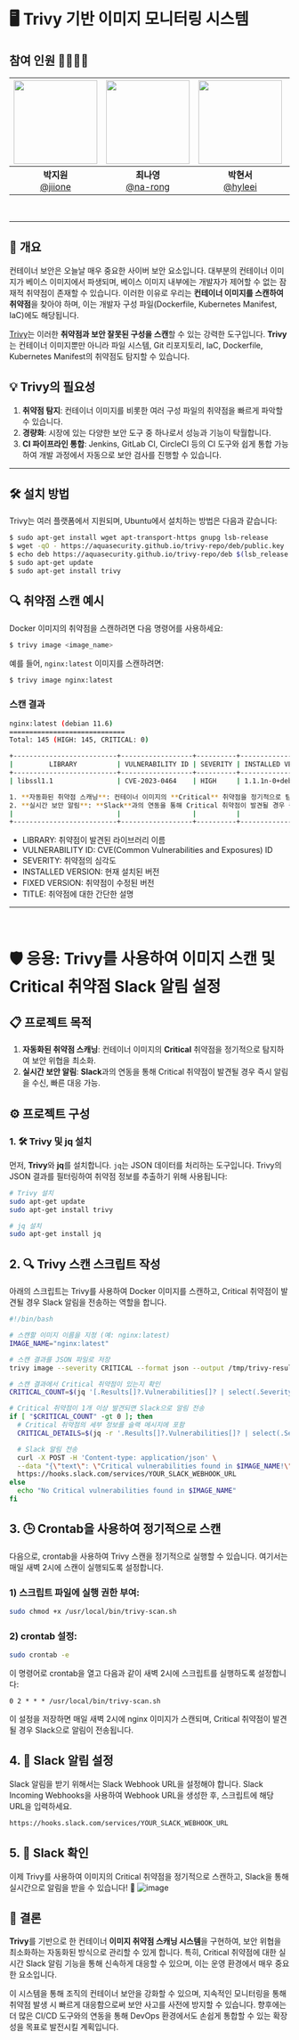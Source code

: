 # 🖥 Trivy 기반 이미지 모니터링 시스템

## 참여 인원 👨‍👨‍👧‍👧
| <img src="https://avatars.githubusercontent.com/u/83341978?v=4" width="150" height="150"/> | <img src="https://avatars.githubusercontent.com/u/129728196?v=4" width="150" height="150"/> | <img src="https://avatars.githubusercontent.com/u/104816148?v=4" width="150" height="150"/> | <img src="https://avatars.githubusercontent.com/u/86452494?v=4" width="150" height="150"/> |
|:-------------------------------------------------------------------------------------------:|:------------------------------------------------------------------------------------------:|:-------------------------------------------------------------------------------------------:|:------------------------------------------------------------------------------------------:|
|                     **박지원** <br/>[@jiione](https://github.com/jiione)                     |                      **최나영**<br/>[@na-rong](https://github.com/na-rong)                      |                     **박현서**<br/>[@hyleei](https://github.com/hyleei)                      |                 **백승지** <br/>[@seungji2001](https://github.com/seungji2001)                 |                         |
<br>

--- 

## 📝 개요
컨테이너 보안은 오늘날 매우 중요한 사이버 보안 요소입니다. 대부분의 컨테이너 이미지가 베이스 이미지에서 파생되며, 베이스 이미지 내부에는 개발자가 제어할 수 없는 잠재적 취약점이 존재할 수 있습니다. 이러한 이유로 우리는 **컨테이너 이미지를 스캔하여 취약점**을 찾아야 하며, 이는 개발자 구성 파일(Dockerfile, Kubernetes Manifest, IaC)에도 해당됩니다.

[Trivy](https://github.com/aquasecurity/trivy)는 이러한 **취약점과 보안 잘못된 구성을 스캔**할 수 있는 강력한 도구입니다. **Trivy**는 컨테이너 이미지뿐만 아니라 파일 시스템, Git 리포지토리, IaC, Dockerfile, Kubernetes Manifest의 취약점도 탐지할 수 있습니다.


## 💡 Trivy의 필요성
1. **취약점 탐지**: 컨테이너 이미지를 비롯한 여러 구성 파일의 취약점을 빠르게 파악할 수 있습니다.
2. **경량화**: 시장에 있는 다양한 보안 도구 중 하나로서 성능과 기능이 탁월합니다.
3. **CI 파이프라인 통합**: Jenkins, GitLab CI, CircleCI 등의 CI 도구와 쉽게 통합 가능하여 개발 과정에서 자동으로 보안 검사를 진행할 수 있습니다.

--- 

## 🛠️ 설치 방법
Trivy는 여러 플랫폼에서 지원되며, Ubuntu에서 설치하는 방법은 다음과 같습니다:

```bash
$ sudo apt-get install wget apt-transport-https gnupg lsb-release
$ wget -qO - https://aquasecurity.github.io/trivy-repo/deb/public.key | sudo apt-key add -
$ echo deb https://aquasecurity.github.io/trivy-repo/deb $(lsb_release -sc) main | sudo tee -a /etc/apt/sources.list.d/trivy.list
$ sudo apt-get update
$ sudo apt-get install trivy
```

## 🔍 취약점 스캔 예시
Docker 이미지의 취약점을 스캔하려면 다음 명령어를 사용하세요:

```bash
$ trivy image <image_name>
```

예를 들어, `nginx:latest` 이미지를 스캔하려면:

```bash
$ trivy image nginx:latest
```
### 스캔 결과
```bash
nginx:latest (debian 11.6)
=============================
Total: 145 (HIGH: 145, CRITICAL: 0)

+--------------------------+------------------+----------+-------------------+----------------------+---------------------------------------+
|         LIBRARY          | VULNERABILITY ID | SEVERITY | INSTALLED VERSION |    FIXED VERSION     |                 TITLE                 |
+--------------------------+------------------+----------+-------------------+----------------------+---------------------------------------+
| libssl1.1                | CVE-2023-0464    | HIGH     | 1.1.1n-0+deb11u4  | 1.1.1n-0+deb11u4+exp | openssl: Denial of ## 📋 **프로젝트 목적**

1. **자동화된 취약점 스캐닝**: 컨테이너 이미지의 **Critical** 취약점을 정기적으로 탐지하여 보안 위협을 최소화.
2. **실시간 보안 알림**: **Slack**과의 연동을 통해 Critical 취약점이 발견될 경우 즉시 알림을 수신, 빠른 대응 가능.service           |
|                          |                  |          |                   |                      | vulnerability in DTLS                 |
+--------------------------+------------------+----------+-------------------+----------------------+---------------------------------------+
```
- LIBRARY: 취약점이 발견된 라이브러리 이름
- VULNERABILITY ID: CVE(Common Vulnerabilities and Exposures) ID
- SEVERITY: 취약점의 심각도
- INSTALLED VERSION: 현재 설치된 버전
- FIXED VERSION: 취약점이 수정된 버전
- TITLE: 취약점에 대한 간단한 설명

--- 
<br>

# 🛡️ 응용: Trivy를 사용하여 이미지 스캔 및 Critical 취약점 Slack 알림 설정

## 📋 **프로젝트 목적**

1. **자동화된 취약점 스캐닝**: 컨테이너 이미지의 **Critical** 취약점을 정기적으로 탐지하여 보안 위협을 최소화.
2. **실시간 보안 알림**: **Slack**과의 연동을 통해 Critical 취약점이 발견될 경우 즉시 알림을 수신, 빠른 대응 가능.

## ⚙️ **프로젝트 구성**

### 1. 🛠️ Trivy 및 jq 설치

먼저, **Trivy**와 **jq**를 설치합니다.
`jq`는 JSON 데이터를 처리하는 도구입니다. Trivy의 JSON 결과를 필터링하여 취약점 정보를 추출하기 위해 사용됩니다:

```bash
# Trivy 설치
sudo apt-get update
sudo apt-get install trivy

# jq 설치
sudo apt-get install jq
```

## 2. 🔍 Trivy 스캔 스크립트 작성

아래의 스크립트는 Trivy를 사용하여 Docker 이미지를 스캔하고, Critical 취약점이 발견될 경우 Slack 알림을 전송하는 역할을 합니다.

```bash
#!/bin/bash

# 스캔할 이미지 이름을 지정 (예: nginx:latest)
IMAGE_NAME="nginx:latest"

# 스캔 결과를 JSON 파일로 저장
trivy image --severity CRITICAL --format json --output /tmp/trivy-result.json $IMAGE_NAME

# 스캔 결과에서 Critical 취약점이 있는지 확인
CRITICAL_COUNT=$(jq '[.Results[]?.Vulnerabilities[]? | select(.Severity == "CRITICAL")] | length' /tmp/trivy-result.json 2>/dev/null || echo 0)

# Critical 취약점이 1개 이상 발견되면 Slack으로 알림 전송
if [ "$CRITICAL_COUNT" -gt 0 ]; then
  # Critical 취약점의 세부 정보를 슬랙 메시지에 포함
  CRITICAL_DETAILS=$(jq -r '.Results[]?.Vulnerabilities[]? | select(.Severity == "CRITICAL") | "\(.VulnerabilityID): \(.Title)\nPackage: \(.PkgName) \(.InstalledVersion)\nDescription: \(.Description)\nSeverity: \(.Severity)\n"' /tmp/trivy-result.json 2>/dev/null || echo "No critical vulnerabilities found")

  # Slack 알림 전송
  curl -X POST -H 'Content-type: application/json' \
  --data "{\"text\": \"Critical vulnerabilities found in $IMAGE_NAME!\", \"attachments\": [{ \"title\": \"Trivy Scan Results\", \"text\": \"$CRITICAL_DETAILS\" }]}" \
  https://hooks.slack.com/services/YOUR_SLACK_WEBHOOK_URL
else
  echo "No Critical vulnerabilities found in $IMAGE_NAME"
fi
```

## 3. 🕒 Crontab을 사용하여 정기적으로 스캔
다음으로, crontab을 사용하여 Trivy 스캔을 정기적으로 실행할 수 있습니다. 여기서는 매일 새벽 2시에 스캔이 실행되도록 설정합니다.
### 1) 스크립트 파일에 실행 권한 부여:
```bash
sudo chmod +x /usr/local/bin/trivy-scan.sh
```
### 2) crontab 설정:
```bash
sudo crontab -e
```
이 명령어로 crontab을 열고 다음과 같이 새벽 2시에 스크립트를 실행하도록 설정합니다:
```
0 2 * * * /usr/local/bin/trivy-scan.sh
```
이 설정을 저장하면 매일 새벽 2시에 nginx
이미지가 스캔되며, Critical 취약점이 발견될 경우 Slack으로 알림이 전송됩니다.

## 4. 🔔 Slack 알림 설정
Slack 알림을 받기 위해서는 Slack Webhook URL을 설정해야 합니다. Slack Incoming Webhooks을 사용하여 Webhook URL을 생성한 후, 스크립트에 해당 URL을 입력하세요.
```bash
https://hooks.slack.com/services/YOUR_SLACK_WEBHOOK_URL
```
## 5. 🎉 Slack 확인
이제 Trivy를 사용하여 이미지의 Critical 취약점을 정기적으로 스캔하고, Slack을 통해 실시간으로 알림을 받을 수 있습니다! 🚀
![image](https://github.com/user-attachments/assets/dbee7e51-11b4-4aa5-a813-f83ef0754248)

## 📜 결론
**Trivy**를 기반으로 한 컨테이너 **이미지 취약점 스캐닝 시스템**을 구현하여, 보안 위협을 최소화하는 자동화된 방식으로 관리할 수 있게 합니다. 특히, Critical 취약점에 대한 실시간 Slack 알림 기능을 통해 신속하게 대응할 수 있으며, 이는 운영 환경에서 매우 중요한 요소입니다.

이 시스템을 통해 조직의 컨테이너 보안을 강화할 수 있으며, 지속적인 모니터링을 통해 취약점 발생 시 빠르게 대응함으로써 보안 사고를 사전에 방지할 수 있습니다. 향후에는 더 많은 CI/CD 도구와의 연동을 통해 DevOps 환경에서도 손쉽게 통합할 수 있는 확장성을 목표로 발전시킬 계획입니다.

